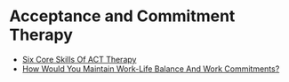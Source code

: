 # Acceptance and Commitment Therapy
- [Six Core Skills Of ACT Therapy](https://jyotirgamya.org/opinion/six-core-skill-acceptance-commitment-therapy/)
- [How Would You Maintain Work-Life Balance And Work Commitments?](https://jyotirgamya.org/opinion/act-work-life-balance/)
